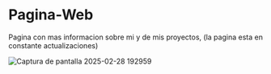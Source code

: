 # Pagina-Web
Pagina con mas informacion sobre mi y de mis proyectos, (la pagina esta en constante actualizaciones)


![Captura de pantalla 2025-02-28 192959](https://github.com/user-attachments/assets/9fa1cd2a-e562-4b85-a858-83e1ca06fcd2)
